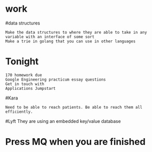 # work 

#data structures

	Make the data structures to where they are able to take in any variable with an interface of some sort
	Make a trie in golang that you can use in other languages

# Tonight 

	170 homework due
	Google Engineering practicum essay questions
	Get in touch with 
	Applications Jumpstart

#Kara

	Need to be able to reach patients. Be able to reach them all efficiently.
	
#Lyft
	They are using an embedded key/value database



# Press MQ when you are finished
